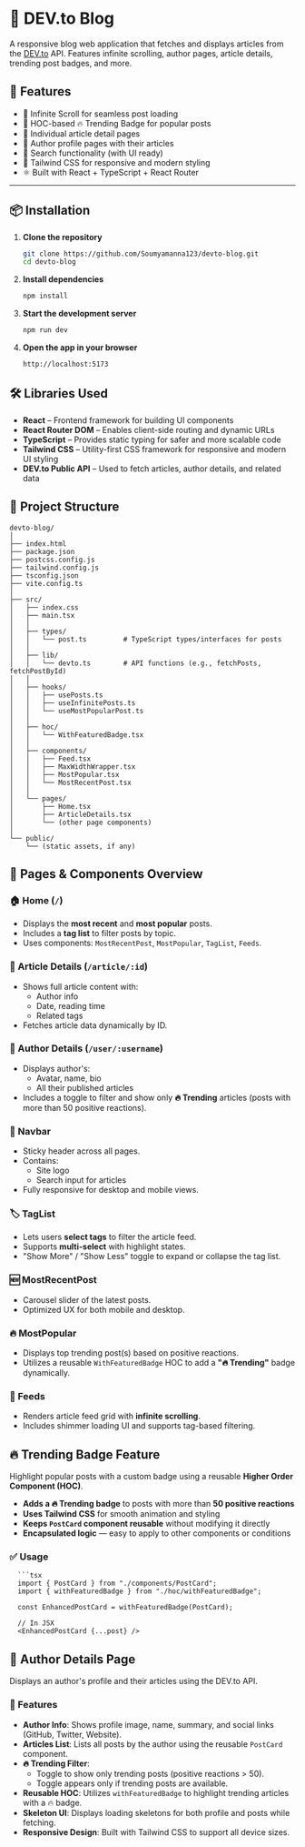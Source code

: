 # 📰 DEV.to Blog 

A responsive blog web application that fetches and displays articles from the [DEV.to](https://dev.to) API. Features infinite scrolling, author pages, article details, trending post badges, and more.

## 🚀 Features

- 🔄 Infinite Scroll for seamless post loading
- 🧠 HOC-based 🔥 Trending Badge for popular posts
- 📄 Individual article detail pages
- 👤 Author profile pages with their articles
- 🎯 Search functionality (with UI ready)
- 💅 Tailwind CSS for responsive and modern styling
- ⚛️ Built with React + TypeScript + React Router

---

## 📦 Installation

1. **Clone the repository**

   ```bash
   git clone https://github.com/Soumyamanna123/devto-blog.git
   cd devto-blog


2. **Install dependencies**

   ```bash
   npm install   

3. **Start the development server**

   ```bash
   npm run dev

4. **Open the app in your browser**

   ```bash
   http://localhost:5173
   
## 🛠️ Libraries Used

- **React** – Frontend framework for building UI components  
- **React Router DOM** – Enables client-side routing and dynamic URLs  
- **TypeScript** – Provides static typing for safer and more scalable code  
- **Tailwind CSS** – Utility-first CSS framework for responsive and modern UI styling  
- **DEV.to Public API** – Used to fetch articles, author details, and related data  


## 📁 Project Structure
        
    devto-blog/
    │
    ├── index.html
    ├── package.json
    ├── postcss.config.js
    ├── tailwind.config.js
    ├── tsconfig.json
    ├── vite.config.ts
    │
    ├── src/
    │   ├── index.css
    │   ├── main.tsx
    │   │
    │   ├── types/
    │   │   └── post.ts         # TypeScript types/interfaces for posts
    │   │
    │   ├── lib/
    │   │   └── devto.ts        # API functions (e.g., fetchPosts, fetchPostById)
    │   │
    │   ├── hooks/
    │   │   ├── usePosts.ts
    │   │   ├── useInfinitePosts.ts
    │   │   └── useMostPopularPost.ts
    │   │
    │   ├── hoc/
    │   │   └── WithFeaturedBadge.tsx
    │   │
    │   ├── components/
    │   │   ├── Feed.tsx
    │   │   ├── MaxWidthWrapper.tsx
    │   │   ├── MostPopular.tsx
    │   │   └── MostRecentPost.tsx
    │   │
    │   └── pages/
    │       ├── Home.tsx
    │       ├── ArticleDetails.tsx
    │       └── (other page components)
    │
    └── public/
        └── (static assets, if any)


## 🧭 Pages & Components Overview

### 🏠 Home (`/`)
- Displays the **most recent** and **most popular** posts.
- Includes a **tag list** to filter posts by topic.
- Uses components: `MostRecentPost`, `MostPopular`, `TagList`, `Feeds`.

### 📝 Article Details (`/article/:id`)
- Shows full article content with:
  - Author info
  - Date, reading time
  - Related tags
- Fetches article data dynamically by ID.

### 👤 Author Details (`/user/:username`)
- Displays author's:
  - Avatar, name, bio
  - All their published articles
- Includes a toggle to filter and show only **🔥 Trending** articles (posts with more than 50 positive reactions).

### 🧭 Navbar
- Sticky header across all pages.
- Contains:
  - Site logo
  - Search input for articles
- Fully responsive for desktop and mobile views.

### 🏷️ TagList
- Lets users **select tags** to filter the article feed.
- Supports **multi-select** with highlight states.
- "Show More" / "Show Less" toggle to expand or collapse the tag list.

### 🆕 MostRecentPost
- Carousel slider of the latest posts.
- Optimized UX for both mobile and desktop.

### 🔥 MostPopular
- Displays top trending post(s) based on positive reactions.
- Utilizes a reusable `WithFeaturedBadge` HOC to add a **"🔥 Trending"** badge dynamically.

### 📄 Feeds
- Renders article feed grid with **infinite scrolling**.
- Includes shimmer loading UI and supports tag-based filtering.

        


## 🔥 Trending Badge Feature

Highlight popular posts with a custom badge using a reusable **Higher Order Component (HOC)**.

- **Adds a 🔥 Trending badge** to posts with more than **50 positive reactions**
- **Uses Tailwind CSS** for smooth animation and styling
- **Keeps `PostCard` component reusable** without modifying it directly
- **Encapsulated logic** — easy to apply to other components or conditions

### ✅ Usage

      ```tsx
      import { PostCard } from "./components/PostCard";
      import { withFeaturedBadge } from "./hoc/withFeaturedBadge";
      
      const EnhancedPostCard = withFeaturedBadge(PostCard);
      
      // In JSX
      <EnhancedPostCard {...post} />

## 📄 Author Details Page

Displays an author's profile and their articles using the DEV.to API.

### 🔹 Features

- **Author Info**: Shows profile image, name, summary, and social links (GitHub, Twitter, Website).
- **Articles List**: Lists all posts by the author using the reusable `PostCard` component.
- **🔥 Trending Filter**:
  - Toggle to show only trending posts (positive reactions > 50).
  - Toggle appears only if trending posts are available.
- **Reusable HOC**: Utilizes `withFeaturedBadge` to highlight trending articles with a 🔥 badge.
- **Skeleton UI**: Displays loading skeletons for both profile and posts while fetching.
- **Responsive Design**: Built with Tailwind CSS to support all device sizes.

      


